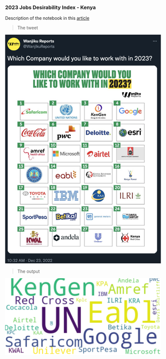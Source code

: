 ### 2023 Jobs Desirability Index - Kenya

Description of the notebook in this [article](https://keymannerdawid.medium.com/2023-jobs-desirability-index-kenya-**db3ad3f4d6fc*)

> The tweet

![tweet](the_tweet.png)

> The output

![output](jobs_2023.png)

